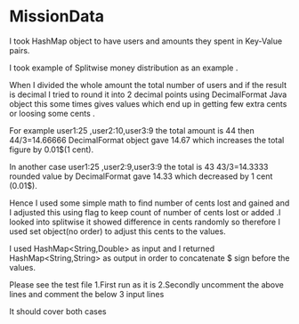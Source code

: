 # MissionData

I took HashMap object to have users and amounts they spent in Key-Value pairs.

I took example of Splitwise money distribution as an example .

When I divided the whole amount the total number of users and if the result is decimal I tried to round it into 2 decimal points using DecimalFormat Java object this some times gives values which end up in getting few extra cents or loosing some cents .

For example user1:25 ,user2:10,user3:9 the total amount is 44 then 44/3=14.66666 DecimalFormat object gave 14.67 which increases the total figure by 0.01$(1 cent).

In another case user1:25 ,user2:9,user3:9 the total is 43 43/3=14.3333 rounded value by DecimalFormat gave 14.33 which decreased by 1 cent (0.01$).

Hence I used some simple math to find number of cents lost and gained and I adjusted this using flag to keep count of number of cents lost or added .I looked into splitwise it showed difference in cents randomly so therefore I used set object(no order) to adjust this cents to the values.

I used HashMap<String,Double> as input and I returned  HashMap<String,String> as output in order to concatenate $ sign before the values.


Please see the test file 
1.First run as it is 
2.Secondly uncomment the above lines and comment the below 3 input lines

It should cover both cases
